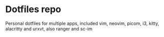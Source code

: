 # Dotfiles repo

Personal dotfiles for multiple apps, included vim, neovim, picom, i3, kitty, alacritty and urxvt, also ranger and sc-im

